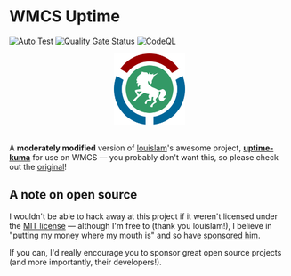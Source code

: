 # WMCS Uptime
[![Auto Test](https://github.com/theresnotime/wmcs-uptime/actions/workflows/auto-test.yml/badge.svg)](https://github.com/theresnotime/wmcs-uptime/actions/workflows/auto-test.yml) [![Quality Gate Status](https://sonarcloud.io/api/project_badges/measure?project=theresnotime_uptime-kuma&metric=alert_status)](https://sonarcloud.io/summary/new_code?id=theresnotime_uptime-kuma) [![CodeQL](https://github.com/theresnotime/wmcs-uptime/actions/workflows/codeql-analysis.yml/badge.svg)](https://github.com/theresnotime/wmcs-uptime/actions/workflows/codeql-analysis.yml)

<div align="center" width="100%">
    <img src="./public/240px-Wikimedia_Cloud_Services_logo.png" width="128" alt="" style="padding-bottom: 1rem;" />
</div>


A **moderately modified** version of [louislam](https://github.com/louislam)'s awesome project, **[uptime-kuma](https://github.com/louislam/uptime-kuma)** for use on WMCS — you probably don't want this, so please check out the [original](https://github.com/louislam/uptime-kuma)!

## A note on open source
I wouldn't be able to hack away at this project if it weren't licensed under the [MIT license](https://opensource.org/licenses/MIT) — although I'm free to (thank you louislam!), I believe in "putting my money where my mouth is" and so have [sponsored him](https://github.com/sponsors/louislam).

If you can, I'd really encourage you to sponsor great open source projects (and more importantly, their developers!).